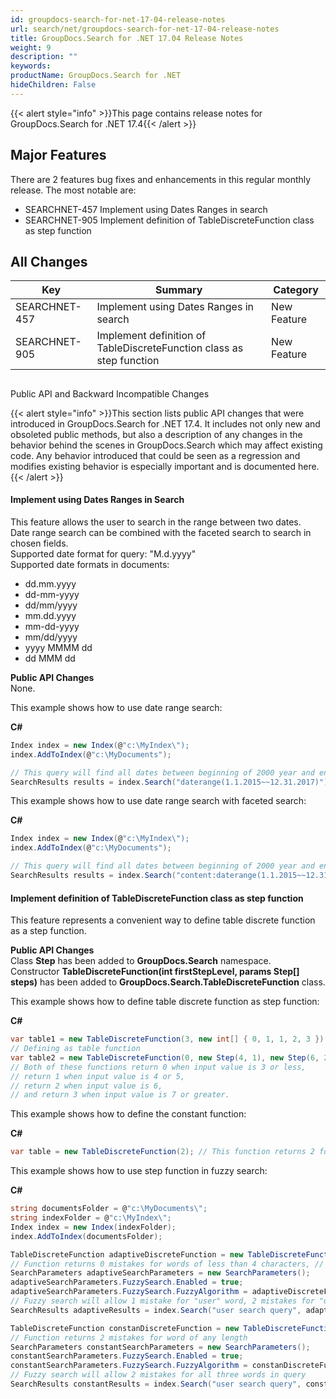 ```yaml
---
id: groupdocs-search-for-net-17-04-release-notes
url: search/net/groupdocs-search-for-net-17-04-release-notes
title: GroupDocs.Search for .NET 17.04 Release Notes
weight: 9
description: ""
keywords: 
productName: GroupDocs.Search for .NET
hideChildren: False
---
```

{{< alert style="info" >}}This page contains release notes for GroupDocs.Search for .NET 17.4{{< /alert >}}

## Major Features

There are 2 features bug fixes and enhancements in this regular monthly release. The most notable are:

*   SEARCHNET-457 Implement using Dates Ranges in search
*   SEARCHNET-905 Implement definition of TableDiscreteFunction class as step function

## All Changes

| Key | Summary | Category |
| --- | --- | --- |
| SEARCHNET-457 | Implement using Dates Ranges in search | New Feature |
| SEARCHNET-905 | Implement definition of TableDiscreteFunction class as step function | New Feature |

##   
Public API and Backward Incompatible Changes

{{< alert style="info" >}}This section lists public API changes that were introduced in GroupDocs.Search for .NET 17.4. It includes not only new and obsoleted public methods, but also a description of any changes in the behavior behind the scenes in GroupDocs.Search which may affect existing code. Any behavior introduced that could be seen as a regression and modifies existing behavior is especially important and is documented here.{{< /alert >}}

#### Implement using Dates Ranges in Search

This feature allows the user to search in the range between two dates.  
Date range search can be combined with the faceted search to search in chosen fields.  
Supported date format for query: "M.d.yyyy"  
Supported date formats in documents:

*   dd.mm.yyyy
*   dd-mm-yyyy
*   dd/mm/yyyy
*   mm.dd.yyyy
*   mm-dd-yyyy
*   mm/dd/yyyy
*   yyyy MMMM dd
*   dd MMM dd

**Public API Changes**  
None.

This example shows how to use date range search:

**C#**

```csharp
Index index = new Index(@"c:\MyIndex\");
index.AddToIndex(@"c:\MyDocuments");

// This query will find all dates between beginning of 2000 year and ending of 2017 in any documents fields // (content, creation date, modification date and other). 
SearchResults results = index.Search("daterange(1.1.2015~~12.31.2017)");

```

This example shows how to use date range search with faceted search:

**C#**

```csharp
Index index = new Index(@"c:\MyIndex\");
index.AddToIndex(@"c:\MyDocuments");

// This query will find all dates between beginning of 2000 year and ending of 2017 only in documents content. 
SearchResults results = index.Search("content:daterange(1.1.2015~~12.31.2017)");

```

#### Implement definition of TableDiscreteFunction class as step function

This feature represents a convenient way to define table discrete function as a step function.

**Public API Changes**  
Class **Step** has been added to **GroupDocs.Search** namespace.  
Constructor **TableDiscreteFunction(int firstStepLevel, params Step\[\] steps)** has been added to **GroupDocs.Search.TableDiscreteFunction** class.

This example shows how to define table discrete function as step function:

**C#**

```csharp
var table1 = new TableDiscreteFunction(3, new int[] { 0, 1, 1, 2, 3 }); 
// Defining as table function 
var table2 = new TableDiscreteFunction(0, new Step(4, 1), new Step(6, 2), new Step(7, 3)); // Defining as step function 
// Both of these functions return 0 when input value is 3 or less, 
// return 1 when input value is 4 or 5, 
// return 2 when input value is 6, 
// and return 3 when input value is 7 or greater.

```

This example shows how to define the constant function:

**C#**

```csharp
var table = new TableDiscreteFunction(2); // This function returns 2 for terms of any length

```

This example shows how to use step function in fuzzy search:

**C#**

```csharp
string documentsFolder = @"c:\MyDocuments\";
string indexFolder = @"c:\MyIndex\";
Index index = new Index(indexFolder);
index.AddToIndex(documentsFolder);

TableDiscreteFunction adaptiveDiscreteFunction = new TableDiscreteFunction(0, new Step(4, 1), new Step(5, 2), new Step(6, 3));
// Function returns 0 mistakes for words of less than 4 characters, // 1 mistake for words of 4 characters, // 2 mistakes for words of 5 characters, // and 3 mistakes for words of 6 and more characters 
SearchParameters adaptiveSearchParameters = new SearchParameters();
adaptiveSearchParameters.FuzzySearch.Enabled = true;
adaptiveSearchParameters.FuzzySearch.FuzzyAlgorithm = adaptiveDiscreteFunction;
// Fuzzy search will allow 1 mistake for "user" word, 2 mistakes for "query" word and 3 mistakes for "search" word 
SearchResults adaptiveResults = index.Search("user search query", adaptiveSearchParameters);

TableDiscreteFunction constanDiscreteFunction = new TableDiscreteFunction(2);
// Function returns 2 mistakes for word of any length
SearchParameters constantSearchParameters = new SearchParameters();
constantSearchParameters.FuzzySearch.Enabled = true;
constantSearchParameters.FuzzySearch.FuzzyAlgorithm = constanDiscreteFunction;
// Fuzzy search will allow 2 mistakes for all three words in query
SearchResults constantResults = index.Search("user search query", constantSearchParameters);

```
